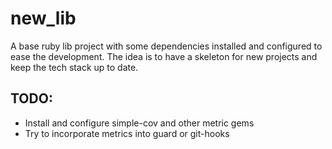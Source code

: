 # new_lib

A base ruby lib project with some dependencies installed and configured to ease the development.
The idea is to have a skeleton for new projects and keep the tech stack up to date.

## TODO:

* Install and configure simple-cov and other metric gems
* Try to incorporate metrics into guard or git-hooks
